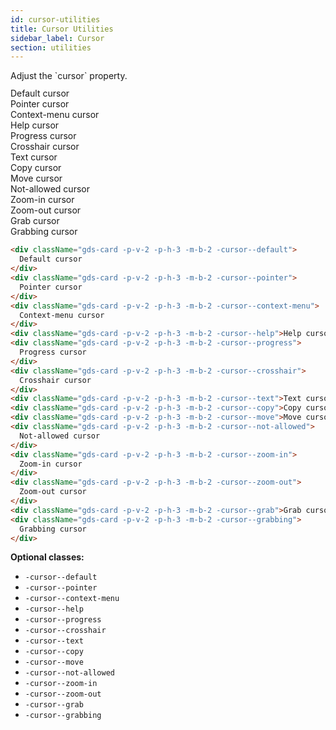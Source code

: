 ```yaml
---
id: cursor-utilities
title: Cursor Utilities
sidebar_label: Cursor
section: utilities
---
```


<p style="margin-bottom: 0.8em">Adjust the `cursor` property.</p>

<div className="gds-card -p-v-2 -p-h-3 -m-b-2 -cursor--default">Default cursor</div>
<div className="gds-card -p-v-2 -p-h-3 -m-b-2 -cursor--pointer">Pointer cursor</div>
<div className="gds-card -p-v-2 -p-h-3 -m-b-2 -cursor--context-menu">Context-menu cursor</div>
<div className="gds-card -p-v-2 -p-h-3 -m-b-2 -cursor--help">Help cursor</div>
<div className="gds-card -p-v-2 -p-h-3 -m-b-2 -cursor--progress">Progress cursor</div>
<div className="gds-card -p-v-2 -p-h-3 -m-b-2 -cursor--crosshair">Crosshair cursor</div>
<div className="gds-card -p-v-2 -p-h-3 -m-b-2 -cursor--text">Text cursor</div>
<div className="gds-card -p-v-2 -p-h-3 -m-b-2 -cursor--copy">Copy cursor</div>
<div className="gds-card -p-v-2 -p-h-3 -m-b-2 -cursor--move">Move cursor</div>
<div className="gds-card -p-v-2 -p-h-3 -m-b-2 -cursor--not-allowed">Not-allowed cursor</div>
<div className="gds-card -p-v-2 -p-h-3 -m-b-2 -cursor--zoom-in">Zoom-in cursor</div>
<div className="gds-card -p-v-2 -p-h-3 -m-b-2 -cursor--zoom-out">Zoom-out cursor</div>
<div className="gds-card -p-v-2 -p-h-3 -m-b-2 -cursor--grab">Grab cursor</div>
<div className="gds-card -p-v-2 -p-h-3 -m-b-2 -cursor--grabbing">Grabbing cursor</div>

```html
<div className="gds-card -p-v-2 -p-h-3 -m-b-2 -cursor--default">
  Default cursor
</div>
<div className="gds-card -p-v-2 -p-h-3 -m-b-2 -cursor--pointer">
  Pointer cursor
</div>
<div className="gds-card -p-v-2 -p-h-3 -m-b-2 -cursor--context-menu">
  Context-menu cursor
</div>
<div className="gds-card -p-v-2 -p-h-3 -m-b-2 -cursor--help">Help cursor</div>
<div className="gds-card -p-v-2 -p-h-3 -m-b-2 -cursor--progress">
  Progress cursor
</div>
<div className="gds-card -p-v-2 -p-h-3 -m-b-2 -cursor--crosshair">
  Crosshair cursor
</div>
<div className="gds-card -p-v-2 -p-h-3 -m-b-2 -cursor--text">Text cursor</div>
<div className="gds-card -p-v-2 -p-h-3 -m-b-2 -cursor--copy">Copy cursor</div>
<div className="gds-card -p-v-2 -p-h-3 -m-b-2 -cursor--move">Move cursor</div>
<div className="gds-card -p-v-2 -p-h-3 -m-b-2 -cursor--not-allowed">
  Not-allowed cursor
</div>
<div className="gds-card -p-v-2 -p-h-3 -m-b-2 -cursor--zoom-in">
  Zoom-in cursor
</div>
<div className="gds-card -p-v-2 -p-h-3 -m-b-2 -cursor--zoom-out">
  Zoom-out cursor
</div>
<div className="gds-card -p-v-2 -p-h-3 -m-b-2 -cursor--grab">Grab cursor</div>
<div className="gds-card -p-v-2 -p-h-3 -m-b-2 -cursor--grabbing">
  Grabbing cursor
</div>
```

**Optional classes:**

- `-cursor--default`
- `-cursor--pointer`
- `-cursor--context-menu`
- `-cursor--help`
- `-cursor--progress`
- `-cursor--crosshair`
- `-cursor--text`
- `-cursor--copy`
- `-cursor--move`
- `-cursor--not-allowed`
- `-cursor--zoom-in`
- `-cursor--zoom-out`
- `-cursor--grab`
- `-cursor--grabbing`
